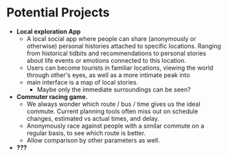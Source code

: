 # Potential Projects

 - **Local exploration App**
	 - A local social app where people can share (anonymously or otherwise) personal histories attached to specific locations. Ranging from historical tidbits and recommendations to personal stories about life events or emotions connected to this location.
	 - Users can become tourists in familiar locations, viewing the world through other's eyes, as well as a more intimate peak into
	 - main interface is a map of local stories.
		 - Maybe only the immediate surroundings can be seen?
 - **Commuter racing game.**
	 - We always wonder which route / bus / time gives us the ideal commute. Current planning tools often miss out on schedule changes, estimated vs actual times, and delay.
	 - Anonymously race against people with a similar commute on a regular basis, to see which route is better.
	 - Allow comparison by other parameters as well.
 - **???**
